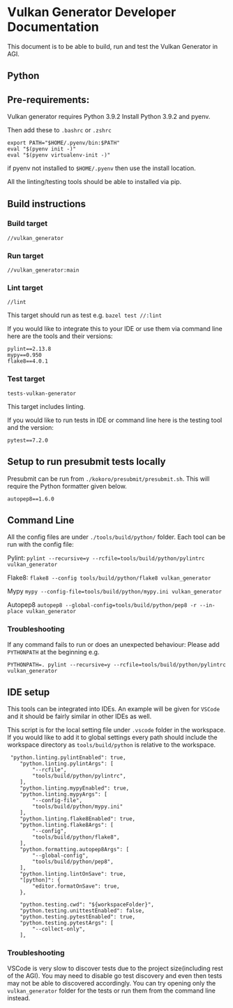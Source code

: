 # Vulkan Generator Developer Documentation
This document is to be able to build, run and test the Vulkan Generator in AGI.

## Python

## Pre-requirements:

Vulkan generator requires Python 3.9.2 Install Python 3.9.2 and pyenv.

Then add these to `.bashrc` or `.zshrc`

```
export PATH="$HOME/.pyenv/bin:$PATH"
eval "$(pyenv init -)"
eval "$(pyenv virtualenv-init -)"
```

if pyenv not installed to `$HOME/.pyenv` then use the install location.

All the linting/testing tools should be able to installed via pip.

## Build instructions

### Build target
`//vulkan_generator`

### Run target
`//vulkan_generator:main`

### Lint target
`//lint`

This target should run as test e.g. `bazel test //:lint`

If you would like to integrate this to your IDE or use them via command line here are the tools and their versions:

```
pylint==2.13.8
mypy==0.950
flake8==4.0.1
```

### Test target
`tests-vulkan-generator`

This target includes linting.

If you would like to run tests in IDE or command line here is the testing tool and the version:

```
pytest==7.2.0
```

## Setup to run presubmit tests locally

Presubmit can be run from `./kokoro/presubmit/presubmit.sh`. This will require the Python formatter given below.

```
autopep8==1.6.0
```

## Command Line

All the config files are under `./tools/build/python/` folder. Each tool can be run with the config file:

Pylint:
`pylint --recursive=y --rcfile=tools/build/python/pylintrc vulkan_generator`

Flake8:
`flake8 --config tools/build/python/flake8 vulkan_generator`

Mypy
`mypy --config-file=tools/build/python/mypy.ini vulkan_generator`

Autopep8
`autopep8 --global-config=tools/build/python/pep8 -r --in-place vulkan_generator`

### Troubleshooting
If any command fails to run or does an unexpected behaviour: Please add `PYTHONPATH` at the beginning e.g.

`PYTHONPATH=. pylint --recursive=y --rcfile=tools/build/python/pylintrc vulkan_generator`

## IDE setup
This tools can be integrated into IDEs. An example will be given for `VSCode` and it should be fairly similar in other IDEs as well.

This script is for the local setting file under `.vscode` folder in the workspace. If you would like to add it to global settings
every path should include the workspace directory as `tools/build/python` is relative to the workspace.

```
 "python.linting.pylintEnabled": true,
    "python.linting.pylintArgs": [
        "--rcfile",
        "tools/build/python/pylintrc",
    ],
    "python.linting.mypyEnabled": true,
    "python.linting.mypyArgs": [
        "--config-file",
        "tools/build/python/mypy.ini"
    ],
    "python.linting.flake8Enabled": true,
    "python.linting.flake8Args": [
        "--config",
        "tools/build/python/flake8",
    ],
    "python.formatting.autopep8Args": [
        "--global-config",
        "tools/build/python/pep8",
    ],
    "python.linting.lintOnSave": true,
    "[python]": {
        "editor.formatOnSave": true,
    },

    "python.testing.cwd": "${workspaceFolder}",
    "python.testing.unittestEnabled": false,
    "python.testing.pytestEnabled": true,
    "python.testing.pytestArgs": [
        "--collect-only",
    ],
```

### Troubleshooting
VSCode is very slow to discover tests due to the project size(including rest of the AGI). You may need to disable go test discovery and even then
tests may not be able to discovered accordingly. You can try opening only the `vulkan_generator` folder for the tests or run them from the command line
instead.
